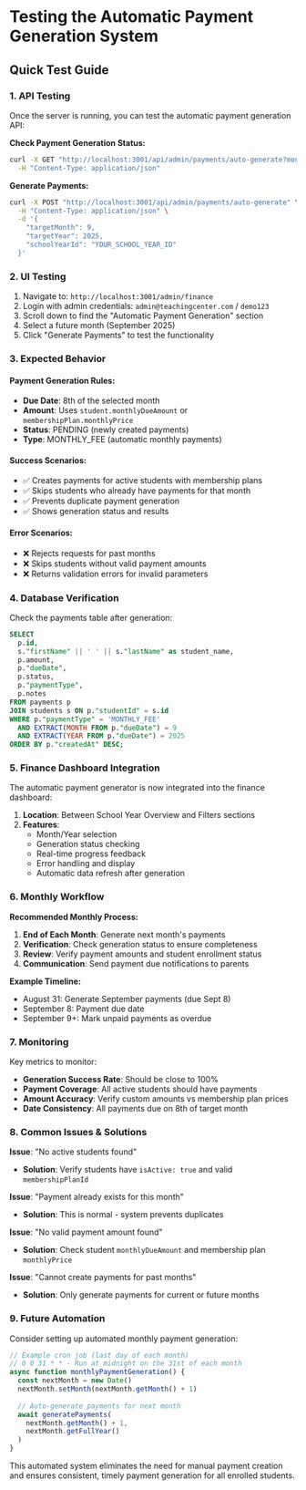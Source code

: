 # Testing the Automatic Payment Generation System

## Quick Test Guide

### 1. API Testing

Once the server is running, you can test the automatic payment generation API:

**Check Payment Generation Status:**
```bash
curl -X GET "http://localhost:3001/api/admin/payments/auto-generate?month=9&year=2025&schoolYearId=YOUR_SCHOOL_YEAR_ID" \
  -H "Content-Type: application/json"
```

**Generate Payments:**
```bash
curl -X POST "http://localhost:3001/api/admin/payments/auto-generate" \
  -H "Content-Type: application/json" \
  -d '{
    "targetMonth": 9,
    "targetYear": 2025,
    "schoolYearId": "YOUR_SCHOOL_YEAR_ID"
  }'
```

### 2. UI Testing

1. Navigate to: `http://localhost:3001/admin/finance`
2. Login with admin credentials: `admin@teachingcenter.com` / `demo123`
3. Scroll down to find the "Automatic Payment Generation" section
4. Select a future month (September 2025)
5. Click "Generate Payments" to test the functionality

### 3. Expected Behavior

#### Payment Generation Rules:
- **Due Date**: 8th of the selected month
- **Amount**: Uses `student.monthlyDueAmount` or `membershipPlan.monthlyPrice`
- **Status**: PENDING (newly created payments)
- **Type**: MONTHLY_FEE (automatic monthly payments)

#### Success Scenarios:
- ✅ Creates payments for active students with membership plans
- ✅ Skips students who already have payments for that month
- ✅ Prevents duplicate payment generation
- ✅ Shows generation status and results

#### Error Scenarios:
- ❌ Rejects requests for past months
- ❌ Skips students without valid payment amounts
- ❌ Returns validation errors for invalid parameters

### 4. Database Verification

Check the payments table after generation:

```sql
SELECT 
  p.id,
  s."firstName" || ' ' || s."lastName" as student_name,
  p.amount,
  p."dueDate",
  p.status,
  p."paymentType",
  p.notes
FROM payments p
JOIN students s ON p."studentId" = s.id
WHERE p."paymentType" = 'MONTHLY_FEE'
  AND EXTRACT(MONTH FROM p."dueDate") = 9
  AND EXTRACT(YEAR FROM p."dueDate") = 2025
ORDER BY p."createdAt" DESC;
```

### 5. Finance Dashboard Integration

The automatic payment generator is now integrated into the finance dashboard:

1. **Location**: Between School Year Overview and Filters sections
2. **Features**:
   - Month/Year selection
   - Generation status checking
   - Real-time progress feedback
   - Error handling and display
   - Automatic data refresh after generation

### 6. Monthly Workflow

**Recommended Monthly Process:**

1. **End of Each Month**: Generate next month's payments
2. **Verification**: Check generation status to ensure completeness
3. **Review**: Verify payment amounts and student enrollment status
4. **Communication**: Send payment due notifications to parents

**Example Timeline:**
- August 31: Generate September payments (due Sept 8)
- September 8: Payment due date
- September 9+: Mark unpaid payments as overdue

### 7. Monitoring

Key metrics to monitor:
- **Generation Success Rate**: Should be close to 100%
- **Payment Coverage**: All active students should have payments
- **Amount Accuracy**: Verify custom amounts vs membership plan prices
- **Date Consistency**: All payments due on 8th of target month

### 8. Common Issues & Solutions

**Issue**: "No active students found"
- **Solution**: Verify students have `isActive: true` and valid `membershipPlanId`

**Issue**: "Payment already exists for this month"  
- **Solution**: This is normal - system prevents duplicates

**Issue**: "No valid payment amount found"
- **Solution**: Check student `monthlyDueAmount` and membership plan `monthlyPrice`

**Issue**: "Cannot create payments for past months"
- **Solution**: Only generate payments for current or future months

### 9. Future Automation

Consider setting up automated monthly payment generation:

```javascript
// Example cron job (last day of each month)
// 0 0 31 * * - Run at midnight on the 31st of each month
async function monthlyPaymentGeneration() {
  const nextMonth = new Date()
  nextMonth.setMonth(nextMonth.getMonth() + 1)
  
  // Auto-generate payments for next month
  await generatePayments(
    nextMonth.getMonth() + 1,
    nextMonth.getFullYear()
  )
}
```

This automated system eliminates the need for manual payment creation and ensures consistent, timely payment generation for all enrolled students.
